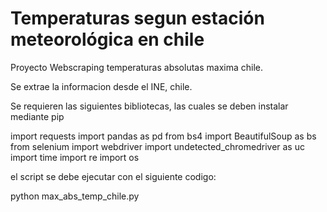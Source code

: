 # Temperaturas segun estación meteorológica en chile
Proyecto Webscraping temperaturas absolutas maxima chile.

Se extrae la informacion desde el INE, chile.

Se requieren las siguientes bibliotecas, las cuales se deben instalar mediante pip

import requests
import pandas as pd
from bs4 import BeautifulSoup as bs
from selenium import webdriver
import undetected_chromedriver as uc
import time
import re
import os

el script se debe ejecutar con el siguiente codigo:

  python max_abs_temp_chile.py


